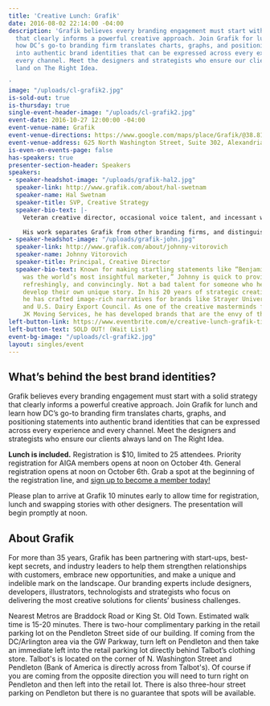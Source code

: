 ```yaml
---
title: 'Creative Lunch: Grafik'
date: 2016-08-02 22:14:00 -04:00
description: 'Grafik believes every branding engagement must start with a solid strategy
  that clearly informs a powerful creative approach. Join Grafik for lunch and learn
  how DC’s go-to branding firm translates charts, graphs, and positioning statements
  into authentic brand identities that can be expressed across every experience and
  every channel. Meet the designers and strategists who ensure our clients always
  land on The Right Idea.

'
image: "/uploads/cl-grafik2.jpg"
is-sold-out: true
is-thursday: true
single-event-header-image: "/uploads/cl-grafik2.jpg"
event-date: 2016-10-27 12:00:00 -04:00
event-venue-name: Grafik
event-venue-directions: https://www.google.com/maps/place/Grafik/@38.8109999,-77.0473722,17z/data=!3m1!4b1!4m5!3m4!1s0x89b7b0ee7d3e5b7f:0xf16ffbed815f717c!8m2!3d38.8109999!4d-77.0451835
event-venue-address: 625 North Washington Street, Suite 302, Alexandria, VA 22314
is-even-on-events-page: false
has-speakers: true
presenter-section-header: Speakers
speakers:
- speaker-headshot-image: "/uploads/grafik-hal2.jpg"
  speaker-link: http://www.grafik.com/about/hal-swetnam
  speaker-name: Hal Swetnam
  speaker-title: SVP, Creative Strategy
  speaker-bio-text: |-
    Veteran creative director, occasional voice talent, and incessant whistler, Hal is Grafik’s top creative strategist. Early in his career, he created memorable advertising campaigns for such notable brands as Hilton, Exxon Mobil, and National Geographic. Now, nearly 30 years later, he’s spending most of his time in board rooms working through brand strategies with C-suite executives. Always eager to tackle another corporate mantra, Hal helps clients articulate the one truly authentic principle that’s relevant to all audiences and stakeholders.

    His work separates Grafik from other branding firms, and distinguishes our clients from every competitor. He’s been an essential part of Grafik for nearly 15 years, leading naming efforts, overseeing the development of powerful brand identities, and helping to establish some of our most transformative strategies, including our work for JK Moving Services, The Neighborhoods of EYA, CFF, WTOP, and The U.S. Naval Research Laboratory.
- speaker-headshot-image: "/uploads/grafik-john.jpg"
  speaker-link: http://www.grafik.com/about/johnny-vitorovich
  speaker-name: Johnny Vitorovich
  speaker-title: Principal, Creative Director
  speaker-bio-text: Known for making startling statements like “Benjamin Franklin
    was the world’s most insightful marketer,” Johnny is quick to provide his rationale—entertainingly,
    refreshingly, and convincingly. Not a bad talent for someone who helps his clients
    develop their own unique story. In his 20 years of strategic creative direction,
    he has crafted image-rich narratives for brands like Strayer University, PhRMA,
    and U.S. Dairy Export Council. As one of the creative masterminds for EYA and
    JK Moving Services, he has developed brands that are the envy of their industries.
left-button-link: https://www.eventbrite.com/e/creative-lunch-grafik-tickets-28001458115?ref=ebapi
left-button-text: SOLD OUT! (Wait List)
event-bg-image: "/uploads/cl-grafik2.jpg"
layout: singles/event
---
```


## What’s behind the best brand identities?

Grafik believes every branding engagement must start with a solid strategy that clearly informs a powerful creative approach. Join Grafik for lunch and learn how DC’s go-to branding firm translates charts, graphs, and positioning statements into authentic brand identities that can be expressed across every experience and every channel. Meet the designers and strategists who ensure our clients always land on The Right Idea.

**Lunch is included.** Registration is $10, limited to 25 attendees. Priority registration for AIGA members opens at noon on October 4th. General registration opens at noon on October 6th. Grab a spot at the beginning of the registration line, and [sign up to become a member today!](http://www.aiga.org/join)

Please plan to arrive at Grafik 10 minutes early to allow time for registration, lunch and swapping stories with other designers. The presentation will begin promptly at noon.

## About Grafik

For more than 35 years, Grafik has been partnering with start-ups, best-kept secrets, and industry leaders to help them strengthen relationships with customers, embrace new opportunities, and make a unique and indelible mark on the landscape. Our branding experts include designers, developers, illustrators, technologists and strategists who focus on delivering the most creative solutions for clients’ business challenges.

Nearest Metros are Braddock Road or King St. Old Town. Estimated walk time is 15-20 minutes. There is two-hour complimentary parking in the retail parking lot on the Pendleton Street side of our building. If coming from the DC/Arlington area via the GW Parkway, turn left on Pendleton and then take an immediate left into the retail parking lot directly behind Talbot’s clothing store. Talbot's is located on the corner of N. Washington Street and Pendleton (Bank of America is directly across from Talbot's). Of course if you are coming from the opposite direction you will need to turn right on Pendleton and then left into the retail lot. There is also three-hour street parking on Pendleton but there is no guarantee that spots will be available.